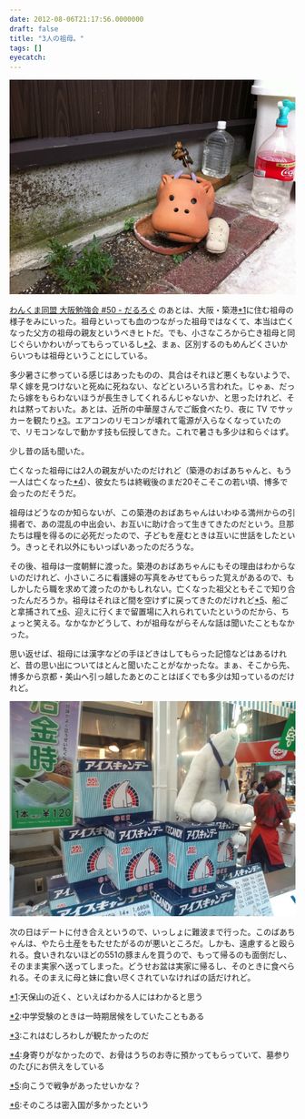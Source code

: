 ```yaml
---
date: 2012-08-06T21:17:56.0000000
draft: false
title: "3人の祖母。"
tags: []
eyecatch: 
---
```

<p><span itemscope itemtype="http://schema.org/Photograph"><img src="20120805121004.jpg" alt="f:id:daruyanagi:20120805121004j:plain" title="f:id:daruyanagi:20120805121004j:plain" class="hatena-fotolife" itemprop="image"></span></p><p><a href="https://blog.daruyanagi.jp/entry/2012/08/05/231844">&#x308F;&#x3093;&#x304F;&#x307E;&#x540C;&#x76DF; &#x5927;&#x962A;&#x52C9;&#x5F37;&#x4F1A; #50 - &#x3060;&#x308B;&#x308D;&#x3050;</a> のあとは、大阪・築港<a href="#f-a912eaf9" name="fn-a912eaf9" title="天保山の近く、といえばわかる人にはわかると思う">*1</a>に住む祖母の様子をみにいった。祖母といっても血のつながった祖母ではなくて、本当は亡くなった父方の祖母の親友というべきヒトだ。でも、小さなころから亡き祖母と同じぐらいかわいがってもらっているし<a href="#f-e8e2dad7" name="fn-e8e2dad7" title="中学受験のときは一時期居候をしていたこともある">*2</a>、まぁ、区別するのもめんどくさいからいつもは祖母ということにしている。</p><p>多少暑さに参っている感じはあったものの、具合はそれほど悪くもないようで、早く嫁を見つけないと死ぬに死ねない、などといろいろ言われた。じゃぁ、だったら嫁をもらわないほうが長生きしてくれるんじゃないか、と思ったけれど、それは黙っておいた。あとは、近所の中華屋さんでご飯食べたり、夜に TV でサッカーを観たり<a href="#f-01d9867d" name="fn-01d9867d" title="これはむしろわしが観たかったのだ">*3</a>。エアコンのリモコンが壊れて電源が入らなくなっていたので、リモコンなしで動かす技も伝授してきた。これで暑さも多少は和らぐはず。</p><p>少し昔の話も聞いた。</p><p>亡くなった祖母には2人の親友がいたのだけれど（築港のおばあちゃんと、もう一人は亡くなった<a href="#f-3140d93c" name="fn-3140d93c" title="身寄りがなかったので、お骨はうちのお寺に預かってもらっていて、墓参りのたびにお供えをしている">*4</a>）、彼女たちは終戦後のまだ20そこそこの若い頃、博多で会ったのだそうだ。</p><p>祖母はどうなのか知らないが、この築港のおばあちゃんはいわゆる満州からの引揚者で、あの混乱の中出会い、お互いに助け合って生きてきたのだという。旦那たちは糧を得るのに必死だったので、子どもを産むときは互いに世話をしたという。きっとそれ以外にもいっぱいあったのだろうな。</p><p>その後、祖母は一度朝鮮に渡った。築港のおばあちゃんにもその理由はわからないのだけれど、小さいころに看護婦の写真をみせてもらった覚えがあるので、もしかしたら職を求めて渡ったのかもしれない。亡くなった祖父ともそこで知り合ったんだろうか。祖母はそれほど間を空けずに戻ってきたのだけれど<a href="#f-9589e8f9" name="fn-9589e8f9" title="向こうで戦争があったせいかな？">*5</a>、船ごと拿捕されて<a href="#f-746be1e1" name="fn-746be1e1" title="そのころは密入国が多かったという">*6</a>、迎えに行くまで留置場に入れられていたというのだから、ちょっと笑える。なかなかどうして、わが祖母ながらそんな話は聞いたこともなかった。</p><p>思い返せば、祖母には漢字などの手ほどきはしてもらった記憶などはあるけれど、昔の思い出についてはとんと聞いたことがなかったな。まぁ、そこから先、博多から京都・美山へ引っ越したあとのことはぼくでも多少は知っているのだけれど。</p><p><span itemscope itemtype="http://schema.org/Photograph"><img src="20120805125845.jpg" alt="f:id:daruyanagi:20120805125845j:plain" title="f:id:daruyanagi:20120805125845j:plain" class="hatena-fotolife" itemprop="image"></span></p><p>次の日はデートに付き合えというので、いっしょに難波まで行った。このばあちゃんは、やたら土産をもたせたがるのが悪いところだ。しかも、遠慮すると殴られる。食いきれないほどの551の豚まんを買うので、もって帰るのも面倒だし、そのまま実家へ送ってしまった。どうせお盆は実家に帰るし、そのときに食べられる。そのまえに母と妹に食い尽くされていなければの話だけれど。</p>
<div class="footnote">
<p class="footnote"><a href="#fn-a912eaf9" name="f-a912eaf9" class="footnote-number">*1</a><span class="footnote-delimiter">:</span><span class="footnote-text">天保山の近く、といえばわかる人にはわかると思う</span></p>
<p class="footnote"><a href="#fn-e8e2dad7" name="f-e8e2dad7" class="footnote-number">*2</a><span class="footnote-delimiter">:</span><span class="footnote-text">中学受験のときは一時期居候をしていたこともある</span></p>
<p class="footnote"><a href="#fn-01d9867d" name="f-01d9867d" class="footnote-number">*3</a><span class="footnote-delimiter">:</span><span class="footnote-text">これはむしろわしが観たかったのだ</span></p>
<p class="footnote"><a href="#fn-3140d93c" name="f-3140d93c" class="footnote-number">*4</a><span class="footnote-delimiter">:</span><span class="footnote-text">身寄りがなかったので、お骨はうちのお寺に預かってもらっていて、墓参りのたびにお供えをしている</span></p>
<p class="footnote"><a href="#fn-9589e8f9" name="f-9589e8f9" class="footnote-number">*5</a><span class="footnote-delimiter">:</span><span class="footnote-text">向こうで戦争があったせいかな？</span></p>
<p class="footnote"><a href="#fn-746be1e1" name="f-746be1e1" class="footnote-number">*6</a><span class="footnote-delimiter">:</span><span class="footnote-text">そのころは密入国が多かったという</span></p>
</div>